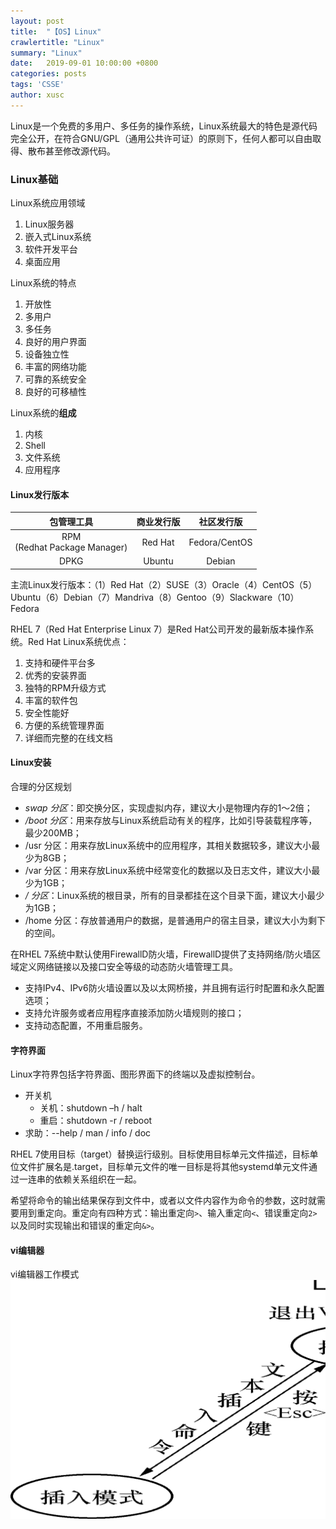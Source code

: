 ```yaml
---
layout: post
title:  "【OS】Linux"
crawlertitle: "Linux"
summary: "Linux"
date:   2019-09-01 10:00:00 +0800
categories: posts
tags: 'CSSE'
author: xusc
---
```


Linux是一个免费的多用户、多任务的操作系统，Linux系统最大的特色是源代码完全公开，在符合GNU/GPL（通用公共许可证）的原则下，任何人都可以自由取得、散布甚至修改源代码。

### Linux基础
Linux系统应用领域
1. Linux服务器
2. 嵌入式Linux系统
3. 软件开发平台
4. 桌面应用

Linux系统的特点
1. 开放性
2. 多用户
3. 多任务
4. 良好的用户界面
5. 设备独立性
6. 丰富的网络功能
7. 可靠的系统安全
8. 良好的可移植性

Linux系统的**组成**
1. 内核
2. Shell
3. 文件系统
4. 应用程序

#### Linux发行版本

包管理工具|商业发行版|社区发行版
:-:|:-:|:-:
RPM<br/>(Redhat Package Manager)|Red Hat|Fedora/CentOS
DPKG|Ubuntu|Debian

主流Linux发行版本：（1）Red Hat（2）SUSE（3）Oracle（4）CentOS（5）Ubuntu（6）Debian（7）Mandriva（8）Gentoo（9）Slackware（10）Fedora

RHEL 7（Red Hat Enterprise Linux 7）是Red Hat公司开发的最新版本操作系统。Red Hat Linux系统优点：
1. 支持和硬件平台多
2. 优秀的安装界面
3. 独特的RPM升级方式
4. 丰富的软件包
5. 安全性能好
6. 方便的系统管理界面
7. 详细而完整的在线文档

#### Linux安装
合理的分区规划
- *swap 分区*：即交换分区，实现虚拟内存，建议大小是物理内存的1～2倍；
- */boot 分区*：用来存放与Linux系统启动有关的程序，比如引导装载程序等，最少200MB；
- /usr 分区：用来存放Linux系统中的应用程序，其相关数据较多，建议大小最少为8GB；
- /var 分区：用来存放Linux系统中经常变化的数据以及日志文件，建议大小最少为1GB；
- */ 分区*：Linux系统的根目录，所有的目录都挂在这个目录下面，建议大小最少为1GB；
- /home 分区：存放普通用户的数据，是普通用户的宿主目录，建议大小为剩下的空间。

在RHEL 7系统中默认使用FirewallD防火墙，FirewallD提供了支持网络/防火墙区域定义网络链接以及接口安全等级的动态防火墙管理工具。
- 支持IPv4、IPv6防火墙设置以及以太网桥接，并且拥有运行时配置和永久配置选项；
- 支持允许服务或者应用程序直接添加防火墙规则的接口；
- 支持动态配置，不用重启服务。

#### 字符界面
Linux字符界包括字符界面、图形界面下的终端以及虚拟控制台。

- 开关机
  - 关机：shutdown –h / halt
  - 重启：shutdown -r / reboot
- 求助：--help / man / info / doc

RHEL 7使用目标（target）替换运行级别。目标使用目标单元文件描述，目标单位文件扩展名是.target，目标单元文件的唯一目标是将其他systemd单元文件通过一连串的依赖关系组织在一起。

希望将命令的输出结果保存到文件中，或者以文件内容作为命令的参数，这时就需要用到重定向。重定向有四种方式：输出重定向`>`、输入重定向`<`、错误重定向`2>`以及同时实现输出和错误的重定向`&>`。

#### vi编辑器
vi编辑器工作模式
![](../assets/images/201909/3.jpg)

